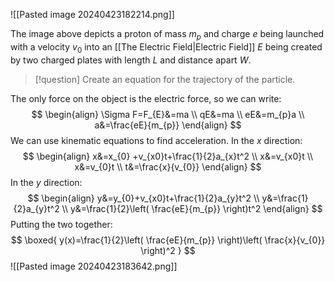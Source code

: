 ![[Pasted image 20240423182214.png]]

The image above depicts a proton of mass $m_{p}$ and charge $e$ being launched with a velocity $v_{0}$ into an [[The Electric Field|Electric Field]] $E$ being created by two charged plates with length $L$ and distance apart $W$.

>[!question]
>Create an equation for the trajectory of the particle.

The only force on the object is the electric force, so we can write:
$$
\begin{align}
\Sigma F=F_{E}&=ma \\
qE&=ma \\
eE&=m_{p}a \\
a&=\frac{eE}{m_{p}}
\end{align}
$$
We can use kinematic equations to find acceleration. In the $x$ direction:
$$
\begin{align}
x&=x_{0} +v_{x0}t+\frac{1}{2}a_{x}t^2 \\
x&=v_{x0}t \\
x&=v_{0}t \\
t&=\frac{x}{v_{0}}
\end{align}
$$
In the $y$ direction:
$$
\begin{align}
y&=y_{0}+v_{x0}t+\frac{1}{2}a_{y}t^2 \\
y&=\frac{1}{2}a_{y}t^2 \\
y&=\frac{1}{2}\left( \frac{eE}{m_{p}} \right)t^2
\end{align}
$$
Putting the two together:
$$
\boxed{ y(x)=\frac{1}{2}\left( \frac{eE}{m_{p}} \right)\left( \frac{x}{v_{0}} \right)^2 }
$$
![[Pasted image 20240423183642.png]]